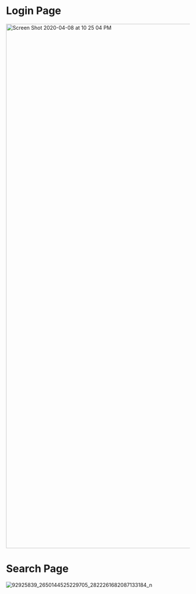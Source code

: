 # Login Page
<img width="1435" alt="Screen Shot 2020-04-08 at 10 25 04 PM" src="https://user-images.githubusercontent.com/24259854/78853767-b5a63480-79ed-11ea-89f2-39ac6943fd5f.png">

# Search Page
![92925839_2650144525229705_2822261682087133184_n](https://user-images.githubusercontent.com/24259854/78853842-e4240f80-79ed-11ea-9231-3fb34065d9b8.png)
